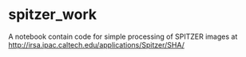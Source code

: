 # spitzer_work
A notebook contain code for simple processing of SPITZER images at http://irsa.ipac.caltech.edu/applications/Spitzer/SHA/
